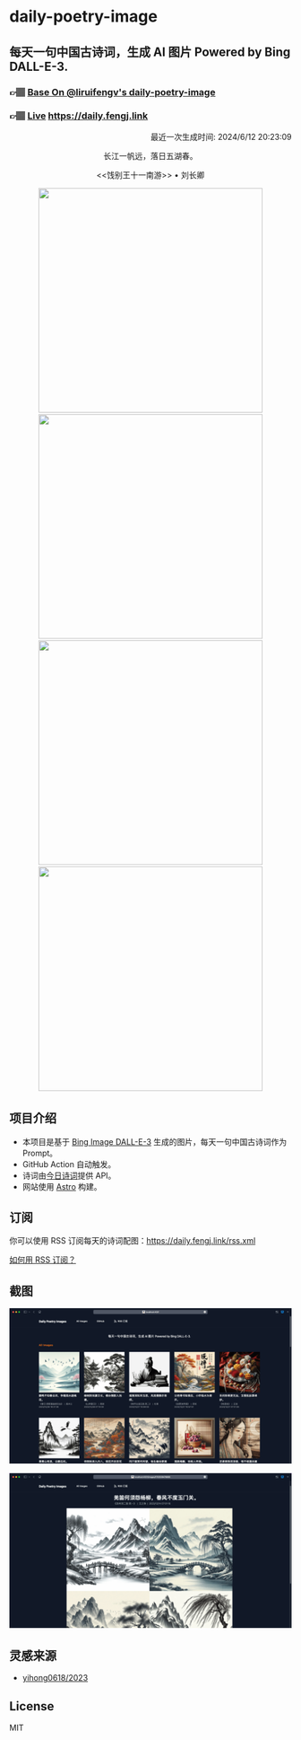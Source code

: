 
# daily-poetry-image

## 每天一句中国古诗词，生成 AI 图片 Powered by Bing DALL-E-3.

### 👉🏽 [Base On @liruifengv's daily-poetry-image](https://github.com/liruifengv/daily-poetry-image)

### 👉🏽 [Live](https://daily.fengj.link) https://daily.fengj.link

<p align="right">
  最近一次生成时间: 2024/6/12 20:23:09
</p>
<p align="center">
长江一帆远，落日五湖春。
</p>
<p align="center">
<<饯别王十一南游>> • 刘长卿
</p>
<p align="center">
<img src="https://tse1.mm.bing.net/th/id/OIG4.lghLkKjU6RXPncb.BVoI" height="400" width="400" />
<img src="https://tse1.mm.bing.net/th/id/OIG4.0vkHXYV96gNb1P0whUjD" height="400" width="400" />
<img src="https://tse4.mm.bing.net/th/id/OIG4.mLq2hZQu2jc_BKQUqGDO" height="400" width="400" />
<img src="https://tse1.mm.bing.net/th/id/OIG4.sUOkP14_0ldqiwh9gBcM" height="400" width="400" />
</p>

## 项目介绍

-   本项目是基于 [Bing Image DALL-E-3](https://www.bing.com/images/create) 生成的图片，每天一句中国古诗词作为 Prompt。
-   GitHub Action 自动触发。
-   诗词由[今日诗词](https://www.jinrishici.com/)提供 API。
-   网站使用 [Astro](https://astro.build) 构建。

## 订阅

你可以使用 RSS 订阅每天的诗词配图：https://daily.fengj.link/rss.xml

[如何用 RSS 订阅？](https://zhuanlan.zhihu.com/p/55026716)

## 截图

![图片列表](./screenshots/Snipaste_2023-12-28_21-00-26.png)

![图片详情](./screenshots/Snipaste_2023-12-28_21-00-53.png)

## 灵感来源

-   [yihong0618/2023](https://github.com/yihong0618/2023)

## License

MIT
